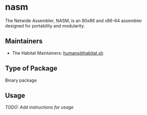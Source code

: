 # nasm

The Netwide Assembler, NASM, is an 80x86 and x86-64 assembler designed for portability and modularity.

## Maintainers

* The Habitat Maintainers: <humans@habitat.sh>

## Type of Package

Binary package

## Usage

*TODO: Add instructions for usage*
